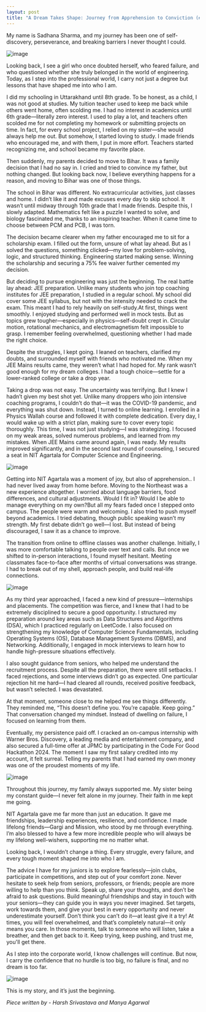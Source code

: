 ```yaml
---
layout: post
title: "A Dream Takes Shape: Journey from Apprehension to Conviction (#11 Sadhana Sharma)"
---
```


My name is Sadhana Sharma, and my journey has been one of self-discovery, perseverance, and breaking barriers I never thought I could. 

![image](https://i.ibb.co/x8sWv429/Whats-App-Image-2025-02-08-at-12-59-54-PM-1.jpg)

Looking back, I see a girl who once doubted herself, who feared failure, and who questioned whether she truly belonged in the world of engineering. Today, as I step into the professional world, I carry not just a degree but lessons that have shaped me into who I am.

I did my schooling in Uttarakhand until 8th grade. To be honest, as a child, I was not good at studies. My tuition teacher used to keep me back while others went home, often scolding me. I had no interest in academics until 6th grade—literally zero interest. I used to play a lot, and teachers often scolded me for not completing my homework or submitting projects on time. In fact, for every school project, I relied on my sister—she would always help me out. But somehow, I started loving to study. I made friends who encouraged me, and with them, I put in more effort. Teachers started recognizing me, and school became my favorite place.

Then suddenly, my parents decided to move to Bihar. It was a family decision that I had no say in. I cried and tried to convince my father, but nothing changed. But looking back now, I believe everything happens for a reason, and moving to Bihar was one of those things.

The school in Bihar was different. No extracurricular activities, just classes and home. I didn’t like it and made excuses every day to skip school. It wasn’t until midway through 10th grade that I made friends. Despite this, I slowly adapted. Mathematics felt like a puzzle I wanted to solve, and biology fascinated me, thanks to an inspiring teacher. When it came time to choose between PCM and PCB, I was torn.

The decision became clearer when my father encouraged me to sit for a scholarship exam. I filled out the form, unsure of what lay ahead. But as I solved the questions, something clicked—my love for problem-solving, logic, and structured thinking. Engineering started making sense. Winning the scholarship and securing a 75% fee waiver further cemented my decision.

But deciding to pursue engineering was just the beginning.  The real battle lay ahead: JEE preparation. Unlike many students who join top coaching institutes for JEE preparation, I studied in a regular school. My school did cover some JEE syllabus, but not with the intensity needed to crack the exam. This meant I had to rely heavily on self-study.At first, things went smoothly. I enjoyed studying and performed well in mock tests. But as topics grew tougher—especially in physics—self-doubt crept in. Circular motion, rotational mechanics, and electromagnetism felt impossible to grasp. I remember feeling overwhelmed, questioning whether I had made the right choice.

Despite the struggles, I kept going. I leaned on teachers, clarified my  doubts, and surrounded myself with friends who motivated me.  When my JEE Mains results came, they weren’t what I had hoped for. My rank wasn’t good enough for my dream colleges. I had a tough choice—settle for a lower-ranked college or take a drop year.

Taking a drop was not easy. The uncertainty was terrifying. But I knew I hadn’t given my best shot yet. Unlike many droppers who join intensive coaching programs, I couldn’t do that—it was the COVID-19 pandemic, and everything was shut down. Instead, I turned to online learning. I enrolled in a Physics Wallah course and followed it with complete dedication. Every day, I would wake up with a strict plan, making sure to cover every topic thoroughly. This time, I was not just studying—I was strategizing. I focused on my weak areas, solved numerous problems, and learned from my mistakes. When JEE Mains came around again, I was ready. My results improved significantly, and in the second last round of counseling, I secured a seat in NIT Agartala for Computer Science and Engineering.

![image](https://github.com/user-attachments/assets/f8f029eb-5a59-4b7e-9a43-a077b5b93c04)

Getting into NIT Agartala was a moment of joy, but also of apprehension.. I had never lived away from home before. Moving to the Northeast was a new experience altogether. I worried about language barriers, food differences, and cultural adjustments. Would I fit in? Would I be able to manage everything on my own?But all my fears faded once I stepped onto campus. The people were warm and welcoming. I also tried to  push myself beyond academics.
I tried debating, though public speaking wasn’t my strength. My first debate didn’t go well—I lost. But instead of being discouraged, I saw it as a chance to improve.

The transition from online to offline classes was another challenge. Initially, I was more comfortable talking to people over text and calls. But once we shifted to in-person interactions, I found myself hesitant. Meeting classmates face-to-face after months of virtual conversations was strange. I had to break out of my shell, approach people, and build real-life connections.

![image](https://github.com/user-attachments/assets/9c4b4abe-a48a-48a0-81f7-d251b0581f89)

As my third year approached, I faced a new kind of pressure—internships and placements. The competition was fierce, and I knew that I had to be extremely disciplined to secure a good opportunity. I structured my preparation around key areas such as Data Structures and Algorithms (DSA), which I practiced regularly on LeetCode. I also focused on strengthening my knowledge of Computer Science Fundamentals, including Operating Systems (OS), Database Management Systems (DBMS), and Networking. Additionally, I engaged in mock interviews to learn how to handle high-pressure situations effectively.

I also sought guidance from seniors, who helped me understand the recruitment process. Despite all the preparation, there were still setbacks. I faced rejections, and some interviews didn’t go as expected. One particular rejection hit me hard—I had cleared all rounds, received positive feedback, but wasn’t selected. I was devastated.

At that moment, someone close to me helped me see things differently. They reminded me, “This doesn’t define you. You’re capable. Keep going.” That conversation changed my mindset. Instead of dwelling on failure, I focused on learning from them.

Eventually, my persistence paid off. I cracked an on-campus internship with Warner Bros. Discovery, a leading media and entertainment company, and also secured a full-time offer at JPMC by participating in the Code For Good Hackathon 2024. The moment I saw my first salary credited into my account, it felt surreal. Telling my parents that I had earned my own money was one of the proudest moments of my life.

![image](https://i.ibb.co/G4m5WbsY/f6fbe876-8041-4d60-8b5d-78cf5a137bbb.jpg)

Throughout this journey, my family always supported me. My sister being my constant guide—I never felt alone in my journey. Their faith in me kept me going.

NIT Agartala gave me far more than just an education. It gave me friendships, leadership experiences, resilience, and confidence. I made lifelong friends—Gargi and Mission, who stood by me through everything. I’m also blessed to have a few more incredible people who will always be my lifelong well-wishers, supporting me no matter what.

Looking back, I wouldn’t change a thing. Every struggle, every failure, and every tough moment shaped me into who I am.

The advice I have for my juniors is to explore fearlessly—join clubs, participate in competitions, and step out of your comfort zone. Never hesitate to seek help from seniors, professors, or friends; people are more willing to help than you think. Speak up, share your thoughts, and don’t be afraid to ask questions. Build meaningful friendships and stay in touch with your seniors—they can guide you in ways you never imagined. Set targets, work towards them, and give your best in every opportunity and never underestimate yourself. Don’t think you can’t do it—at least give it a try! At times, you will feel overwhelmed, and that’s completely natural—it only means you care. In those moments, talk to someone who will listen, take a breather, and then get back to it. Keep trying, keep pushing, and trust me, you'll get there.

As I step into the corporate world, I know challenges will continue. But now, I carry the confidence that no hurdle is too big, no failure is final, and no dream is too far.

![image](https://i.ibb.co/Vp2Z4Sc5/image.png)

This is my story, and it’s just the beginning.

_Piece written by - Harsh Srivastava and Manya Agarwal_
